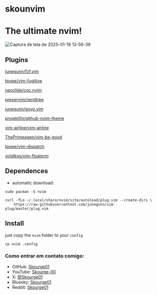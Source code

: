 # skounvim
# The ultimate nvim!

![Captura de tela de 2025-01-19 13-56-39](https://github.com/user-attachments/assets/6a7ddb29-168e-4bb0-bd45-286a51895273)


## Plugins 
[junegunn/fzf.vim](https://github.com/junegunn/fzf.vim)             

[tpope/vim-fugitive](https://github.com/tpope/vim-fugitive)            

[neoclide/coc.nvim](https://github.com/neoclide/coc.nvim)

[preservim/nerdtree](https://github.com/preservim/nerdtree)

[junegunn/goyo.vim](https://github.com/junegunn/goyo.vim)

[projekt0n/github-nvim-theme](https://github.com/projekt0n/github-nvim-theme)

[vim-airline/vim-airline](https://github.com/vim-airline/vim-airline)

[ThePrimeagen/vim-be-good](https://github.com/ThePrimeagen/vim-be-good)

[tpope/vim-dispatch](https://github.com/tpope/vim-dispatch)

[voldikss/vim-floaterm](https://github.com/voldikss/vim-floaterm)

## Dependences

 - automatic download:
```
sudo pacman -S nvim 
```
```
curl -fLo ~/.local/share/nvim/site/autoload/plug.vim --create-dirs \
    https://raw.githubusercontent.com/junegunn/vim-plug/master/plug.vim

```
## Install 
just copy the `nvim` folder to your `config`
```
cp nvim .config 
```



### Como entrar em contato comigo:

- GitHub: [Skourge01](https://github.com/Skourge01)
- YouTube: [Skourge-00](https://www.youtube.com/@Skourge-00)
- X: [@Skourge01](https://x.com/Skourge01)
- Bluesky: [Skourge01](https://bsky.app/)
- Reddit: [Skourge01](https://www.reddit.com/u/Skourge01/s/ZqGtT4nwF2)

